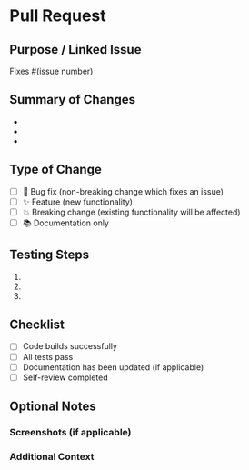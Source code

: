 # Pull Request

## Purpose / Linked Issue
<!-- Link to related issue or describe the purpose of this PR -->

Fixes #(issue number)
<!-- OR describe the purpose if no issue exists -->

## Summary of Changes
<!-- Provide a clear summary of what was changed -->

- 
- 
- 

## Type of Change
<!-- Check the type of change this PR represents -->

- [ ] 🐛 Bug fix (non-breaking change which fixes an issue)
- [ ] ✨ Feature (new functionality)
- [ ] 💥 Breaking change (existing functionality will be affected)
- [ ] 📚 Documentation only

## Testing Steps
<!-- Describe how reviewers can test these changes -->

1. 
2. 
3. 

## Checklist
<!-- Ensure all items are completed before requesting review -->

- [ ] Code builds successfully
- [ ] All tests pass
- [ ] Documentation has been updated (if applicable)
- [ ] Self-review completed

## Optional Notes
<!-- Screenshots, additional context, or anything else reviewers should know -->

### Screenshots (if applicable)


### Additional Context
